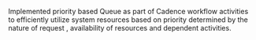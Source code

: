 Implemented priority based Queue as part of Cadence workflow activities to efficiently utilize system resources based on priority determined by the nature of request , availability of resources and dependent activities.

